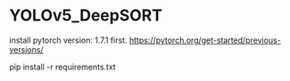 # YOLOv5_DeepSORT

install pytorch version: 1.7.1 first.
https://pytorch.org/get-started/previous-versions/

pip install -r requirements.txt
